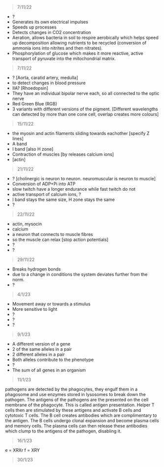 >7/11/22

- ?
- Generates its own electrical impulses
- Speeds up processes
- Detects changes in CO2 concentration
- Aeration, allows bacteria in soil to respire aerobically which helps speed up decomposition allowing nutrients to be recycled (conversion of ammonia ions into nitrites and then nitrates).
- Phosphorylation of glucose which makes it more reactive, active transport of pyruvate into the mitochondrial matrix.

>7/11/22

- ? [Aorta, caratid artery, medulla]
- to detect changes in blood pressure
- IIA? [Rhoedopsin]
- They have an individual bipolar nerve each, so all connected to the optic nerve
- Red Green Blue (RGB)
- 3 variants with different versions of the pigment. [Different wavelengths can detected by more than one cone cell, overlap creates more colours]

>15/11/22

- the myosin and actin filaments sliding towards eachother [specify Z lines]
- A band
- I band [also H zone]
- Contraction of muscles [by releases calcium ions]
- [actin]

>21/11/22

- ? [cholinergic is neuron to neuron. neuromuscular is neuron to muscle]
- Conversion of ADP+Pi into ATP
- slow twitch have a longer endurance while fast twitch do not
- active transport of calcium ions, ?
- I band stays the same size, H zone stays the same
- ?

>22/11/22

- actin, mysocin
- calcium
- a neuron that connects to muscle fibres
- so the muscle can relax [stop action potentials]
- ?
- ?

>29/11/22

- Breaks hydrogen bonds
- due to a change in conditions the system deviates further from the norm.
- ?

>4/1/23

- Movement away or towards a stimulus
- More sensitive to light
- ?
- ?
- ?

> 9/1/23

- A different version of a gene
- 2 of the same alleles in a pair
- 2 different alleles in a pair
- Both alleles contribute to the phenotype
- ?
- The sum of all genes in an organism

>11/1/23

pathogens are detected by the phagocytes, they engulf them in a phagosome and use enzymes stored in lysosomes to break down the pathogen. The antigens of the pathogens are the presented on the cell membrane of the phagocyte. This is called antigen presentation. Helper T cells then are stimulated by these antigens and activate B cells and cytotoxic T cells. The B cell creates antibodies which are complimentary to the antigen. The B cells undergo clonal expansion and become plasma cells and memory cells. The plasma cells can then release these antibodies which clump to the antigens of the pathogen, disabling it.

>16/1/23

e = XRXr f = XRY

>30/1/23

